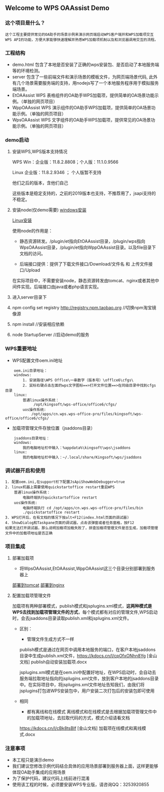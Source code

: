 ## Welcome to WPS OAAssist Demo

### 这个项目是什么？

    这个工程主要提供常见的OA助手的场景示例来演示网页端启动WPS客户端并和WPS加载项交互WPS API的功能，方便大家能够快速理解并熟悉WPS加载项机制以及和浏览器调用交互的流程。

### 工程结构

* demo.html 	包含了本地是否安装了正确的wps安装包、是否启动了本地服务端等的环境检测。
* server 	包含了一些前端文件和演示场景的模板文件，为网页端场景代码, 此外有几个场景需要服务端的支持，用nodejs写了一个本地服务程序用于模拟服务端场景。
* EtOAAssist	WPS 表格组件的OA助手WPS加载项，提供简单的OA场景功能示例。（单独的网页项目）
* WppOAAssist	WPS 演示组件的OA助手WPS加载项，提供简单的OA场景功能示例。（单独的网页项目）
* WpsOAAssist	WPS 文字组件的OA助手WPS加载项，提供常见的OA场景功能示例。（单独的网页项目）
### demo启动
1. 安装WPS,WPS版本支持情况

    WPS Win：企业版：11.8.2.8808；个人版：11.1.0.9566

    Linux 企业版：11.8.2.9346 ； 个人版暂不支持

    他们之后的版本，含他们自己

    这些版本是稳定支持的，之前的2019版本也支持，不推荐用了，jsapi支持的不稳定。

2. 安装node(仅demo需要)
    [windows安装](https://www.cnblogs.com/liuqiyun/p/8133904.html)

    [Linux安装](https://www.cnblogs.com/sirdong/p/11447739.html)
    
    使用node的作用是：

    * 静态资源转发。/plugin/et指向EtOAAssist目录，/plugin/wps指向WpsOAAssist目录，/plugin/et指向WppOAAssist目录。以及file目录下文档的访问。

    * 后端接口提供：提供了下载文件接口/Download/文件名 和 上传文件接口/Upload

    在实际项目中，不需要安装node，静态资源转发由tomcat、nginx或者其他中间件实现。后端接口由java或者php语言实现。

3. 进入server目录下
4. npm config set registry http://registry.npm.taobao.org //切换npm淘宝镜像源
5. npm install //安装相应依赖
6. node StartupServer //启动demo的服务


### WPS重要地址

* WPS配置文件oem.ini地址
```
    oem.ini目录地址：
    windows:
        1. 安装路径\WPS Offlce\一串数字（版本号）\offlce6\cfgs\
        2. 鼠标右键点击左面的wps文字图标==>打开文件位置==>在同级目录中找到cfgs目录
    linux:
        普通linux操作系统：
             /opt/kingsoft/wps-office/office6/cfgs/
        uos操作系统:
            /opt/apps/cn.wps.wps-office-pro/files/kingsoft/wps-office/office6/cfgs/
```


* 加载项管理文件存放位置（jsaddons目录）
```
    jsaddons目录地址：
    windows:
        我的电脑地址栏中输入：%appdata%\kingsoft\wps\jsaddons
    linux:
        我的电脑地址栏中输入：~/.local/share/Kingsoft/wps/jsaddons

```

### 调试器开启和使用

    1. 配置oem.ini,在support栏下配置JsApiShowWebDebugger=true
    2. linux机器上需要使用quickstartoffice restart重启WPS
        普通linux操作系统：
            电脑终端执行quickstartoffice restart
        uos操作系统:
            电脑终端执行 cd /opt/apps/cn.wps.wps-office-pro/files/bin
            ./quickstartoffice restart
    3. WPS打开后，在有文档的情况下按alt+F12(index.html页面的调试器)
    4. ShowDialog和Taskpane页面的调试器，点击该弹窗或者任务窗格，按F12
    如果无法打开调试器，那么说明加载项加载失败了，排查加载项管理文件是否生成，加载项管理文件中的加载项地址是否正确



### 项目集成
1. 部署加载项

    * 将WpsOAAssist,EtOAAssist,WppOAAssist这三个目录分别部署到服务器上

    [部署到tomcat](https://jingyan.baidu.com/article/22a299b5c6cfb09e18376a62.html)
    [部署到nginx](https://www.cnblogs.com/amazingjava/p/13411644.html)
2. 配置加载项管理文件

     加载项有两种部署模式，publish模式和jsplugins.xml模式，**这两种模式是WPS去找到加载项管理文件的方式**，每个模式都有对应的管理文件,WPS启动时，会去jsaddons目录读取publish.xml和jsplugins.xml文件。
     
     
    * 区别：

        * 管理文件生成方式不一样

        publish模式是通过在网页中调用本地服务的端口，在客户本地jsaddons目录中生成publish.xml文件，https://kdocs.cn/l/cpOfxONhn8Yg [金山文档] publish自动安装加载项.docx

        jsplugins.xml模式是在oem.ini中配置好地址，在WPS启动时，会自动去服务端拉取地址指向的jsplugins.xml文件，放到客户本地的jsaddons目录中。在实际项目中，将jsplugins.xml文件地址告知我们，由我们将jsplugins打包进WPS安装包中，用户安装二次打包后的安装包即可使用
        
    * 相同
        * 都有离线和在线模式
        离线模式和在线模式是去根据加载项管理文件中的加载项地址，去拉取代码的方式，模式介绍请看文档
        
        https://kdocs.cn/l/cBk8tsBIf
        [金山文档] 加载项在线模式和离线模式.docx
        

### 注意事项

* 本工程只是演示demo
* 我们建议您修改示例代码结合具体的应用场景部署到服务器上面，这样更能够体现OA助手集成的应用场景
* 为了保护代码，建议代码上线前进行混淆
* 使用该工程的时候，必须要安装WPS专业版，请咨询QQ：3253920855


        
